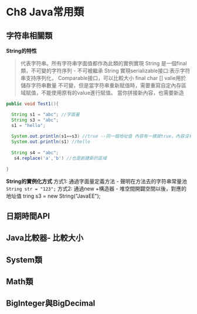 # Ch8 Java常用類

## 字符串相關類  

**String的特性** 
> 代表字符串。所有字符串字面值都作為此類的實例實現
> String 是一個final類，不可變的字符序列 - 不可被繼承
> String 實現serializable接口:表示字符串支持序列化， Comparable接口，可以比較大小
> final char [] valie用於儲存字符串數量
> 不可變，但是當字符串重新賦值時，需要重寫自定內存區域賦值，不能使用原有的value進行賦值。 當你拼接新內容，也需要新造

```Java
public void Test1(){

  String s1 = "abc"; //字面量
  String s3 = "abc";
  s1 = "hello";
  
  System.out.println(s1==s3) //true --同一個地址值 內容有一樣就true，內容沒有一樣就是false
  System.out.println(s1) //hello
 
  String s4 = "abc";
   s4.replace('a','b') //也是創建新的區域
  
}
```
**String的實例化方式**
方式1: 通過字面量定義方法 - 聲明在方法去的字符串常量池
`String str = "123";`
方式2: 通過new +構造器 - 堆空間開闢空間以後，對應的地址值
tring s3 = new String("JavaEE");







## 日期時間API

## Java比較器- 比較大小

## System類

## Math類

## BigInteger與BigDecimal
